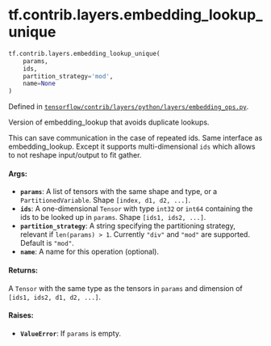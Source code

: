 <div itemscope itemtype="http://developers.google.com/ReferenceObject">
<meta itemprop="name" content="tf.contrib.layers.embedding_lookup_unique" />
<meta itemprop="path" content="Stable" />
</div>

# tf.contrib.layers.embedding_lookup_unique

``` python
tf.contrib.layers.embedding_lookup_unique(
    params,
    ids,
    partition_strategy='mod',
    name=None
)
```



Defined in [`tensorflow/contrib/layers/python/layers/embedding_ops.py`](https://www.tensorflow.org/code/tensorflow/contrib/layers/python/layers/embedding_ops.py).

Version of embedding_lookup that avoids duplicate lookups.

This can save communication in the case of repeated ids.
Same interface as embedding_lookup. Except it supports multi-dimensional `ids`
which allows to not reshape input/output to fit gather.

#### Args:

* <b>`params`</b>: A list of tensors with the same shape and type, or a
    `PartitionedVariable`. Shape `[index, d1, d2, ...]`.
* <b>`ids`</b>: A one-dimensional `Tensor` with type `int32` or `int64` containing
    the ids to be looked up in `params`. Shape `[ids1, ids2, ...]`.
* <b>`partition_strategy`</b>: A string specifying the partitioning strategy, relevant
    if `len(params) > 1`. Currently `"div"` and `"mod"` are supported. Default
    is `"mod"`.
* <b>`name`</b>: A name for this operation (optional).


#### Returns:

A `Tensor` with the same type as the tensors in `params` and dimension of
`[ids1, ids2, d1, d2, ...]`.


#### Raises:

* <b>`ValueError`</b>: If `params` is empty.